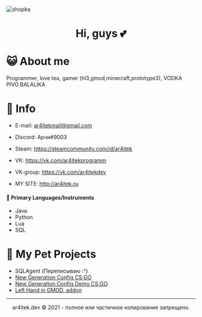 ![shopka](https://user-images.githubusercontent.com/59157878/144428807-211a0848-19ee-4dc2-8545-fa245fa1d4bb.png)

<h1 align="center"> Hi, guys 💕 </h1>

# 😺 About me
Programmer, love tea, gamer (hl3,gmod,minecraft,prototype3), VODKA PIVO BALALIKA

# 📖 Info
- E-mail: ar4itekmail@gmail.com
- Discord: Арчи#9003
- Steam: https://steamcommunity.com/id/ar4itek
- VK: https://vk.com/ar4itekprogramm
- VK-group: https://vk.com/ar4itekdev

- MY SITE: http://ar4itek.ru

#### 🎒 Primary Languages/Instruments
- Java
- Python
- Lua
- SQL

# 📁 My Pet Projects
- SQLAgent (Переписываю :^)
- [New Generation Config CS:GO](https://github.com/ar4itekYT/new-generation-config-cs-go)
- [New Generation Config Demo CS:GO](https://github.com/ar4itekYT/demo-new-generation-config-cs-go)
- [Left Hand in GMOD, addon](https://github.com/ar4itekYT/left-hand-gmod)

-----------------------------------------------------
<p align="center">
ar4itek.dev © 2021 - полное или частичное копирование запрещено.
</p>
